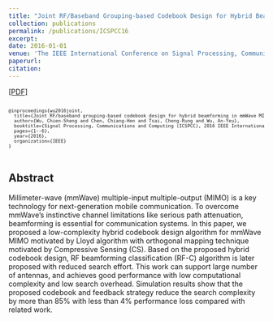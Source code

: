 ```yaml
---
title: "Joint RF/Baseband Grouping-based Codebook Design for Hybrid Beamforming in mmWave MIMO Systems"
collection: publications
permalink: /publications/ICSPCC16
excerpt: 
date: 2016-01-01
venue: 'The IEEE International Conference on Signal Processing, Communications and Computing . (ICSPCC)'
paperurl: 
citation: 
---
```

[[PDF]](http://access.ee.ntu.edu.tw/Publications/Conference/CA147_2016.pdf)

<pre>
<font size="1">
@inproceedings{wu2016joint,
  title={Joint RF/baseband grouping-based codebook design for hybrid beamforming in mmWave MIMO systems},
  author={Wu, Chien-Sheng and Chen, Chiang-Hen and Tsai, Cheng-Rung and Wu, An-Yeu},
  booktitle={Signal Processing, Communications and Computing (ICSPCC), 2016 IEEE International Conference on},
  pages={1--6},
  year={2016},
  organization={IEEE}
}
</font>
</pre>

## Abstract
Millimeter-wave (mmWave) multiple-input multiple-output (MIMO) is a key technology for next-generation mobile communication. To overcome mmWave’s instinctive channel limitations like serious path attenuation, beamforming is essential for communication systems. In this paper, we proposed a low-complexity hybrid codebook design algorithm for mmWave MIMO motivated by Lloyd algorithm with orthogonal mapping technique motivated by Compressive Sensing (CS). Based on the proposed hybrid codebook design, RF beamforming classification (RF-C) algorithm is later proposed with reduced search effort. This work can support large number of antennas, and achieves good performance with low computational complexity and low search overhead. Simulation results show that the proposed codebook and feedback strategy reduce the search complexity by more than 85% with less than 4% performance loss compared with related work.
